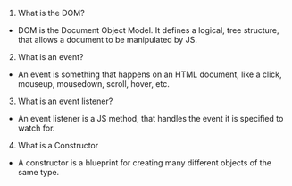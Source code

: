 1. What is the DOM?
  * DOM is the Document Object Model. It defines a logical, tree structure, that allows a document to be manipulated by JS.
2. What is an event?
  * An event is something that happens on an HTML document, like a click, mouseup, mousedown, scroll, hover, etc.
3. What is an event listener?
  * An event listener is a JS method, that handles the event it is specified to watch for.
4. What is a Constructor
  * A constructor is a blueprint for creating many different objects of the same type.